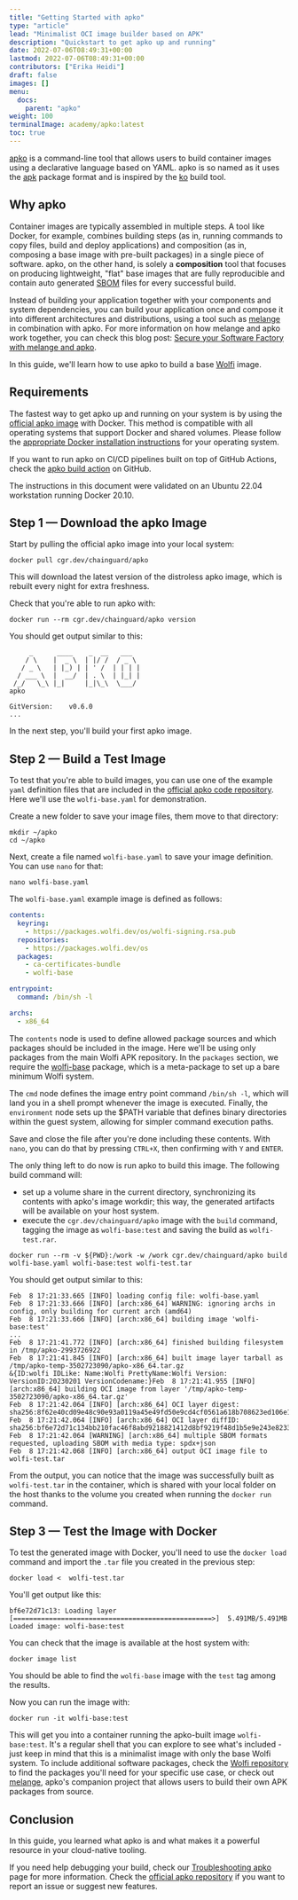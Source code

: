 ```yaml
---
title: "Getting Started with apko"
type: "article"
lead: "Minimalist OCI image builder based on APK"
description: "Quickstart to get apko up and running"
date: 2022-07-06T08:49:31+00:00
lastmod: 2022-07-06T08:49:31+00:00
contributors: ["Erika Heidi"]
draft: false
images: []
menu:
  docs:
    parent: "apko"
weight: 100
terminalImage: academy/apko:latest
toc: true
---
```


[apko](http://github.com/chainguard-dev/apko) is a command-line tool that allows users to build container images using a declarative language based on YAML. apko is so named as it uses the [apk](https://wiki.alpinelinux.org/wiki/Package_management) package format and is inspired by the [ko](https://github.com/google/ko) build tool.

## Why apko
Container images are typically assembled in multiple steps. A tool like Docker, for example, combines building steps (as in, running commands to copy files, build and deploy applications) and composition (as in, composing a base image with pre-built packages) in a single piece of software. apko, on the other hand, is solely a **composition** tool that focuses on producing lightweight, "flat" base images that are fully reproducible and contain auto generated [SBOM](https://www.cisa.gov/sbom) files for every successful build.

Instead of building your application together with your components and system dependencies, you can build your application once and compose it into different architectures and distributions, using a tool such as [melange](https://github.com/chainguard-dev/melange) in combination with apko. For more information on how melange and apko work together, you can check this blog post: [Secure your Software Factory with melange and apko](https://blog.chainguard.dev/secure-your-software-factory-with-melange-and-apko/).

In this guide, we'll learn how to use apko to build a base [Wolfi](https://edu.chainguard.dev/open-source/wolfi/overview/) image.

## Requirements

The fastest way to get apko up and running on your system is by using the [official apko image](/chainguard/chainguard-images/reference/apko/overview/) with Docker. This method is compatible with all operating systems that support Docker and shared volumes. Please follow the [appropriate Docker installation instructions](https://docs.docker.com/get-docker/) for your operating system.

If you want to run apko on CI/CD pipelines built on top of GitHub Actions, check the [apko build action](https://github.com/chainguard-images/actions/tree/main/apko-build) on GitHub.

The instructions in this document were validated on an Ubuntu 22.04 workstation running Docker 20.10.

## Step 1 — Download the apko Image

Start by pulling the official apko image into your local system:

```shell
docker pull cgr.dev/chainguard/apko
```

This will download the latest version of the distroless apko image, which is rebuilt every night for extra freshness.

Check that you're able to run apko with:

```shell
docker run --rm cgr.dev/chainguard/apko version
```

You should get output similar to this:

```
     _      ____    _  __   ___
    / \    |  _ \  | |/ /  / _ \
   / _ \   | |_) | | ' /  | | | |
  / ___ \  |  __/  | . \  | |_| |
 /_/   \_\ |_|     |_|\_\  \___/
apko

GitVersion:    v0.6.0
...
```

In the next step, you'll build your first apko image.


## Step 2 — Build a Test Image

To test that you're able to build images, you can use one of the example `yaml` definition files that are included in the [official apko code repository](https://github.com/chainguard-dev/apko/tree/main/examples). Here we'll use the `wolfi-base.yaml` for demonstration.

Create a new folder to save your image files, them move to that directory:

```shell
mkdir ~/apko
cd ~/apko
```

Next, create a file named `wolfi-base.yaml` to save your image definition. You can use `nano` for that:

```shell
nano wolfi-base.yaml
```

The `wolfi-base.yaml` example image is defined as follows:

```yaml
contents:
  keyring:
    - https://packages.wolfi.dev/os/wolfi-signing.rsa.pub
  repositories:
    - https://packages.wolfi.dev/os
  packages:
    - ca-certificates-bundle
    - wolfi-base

entrypoint:
  command: /bin/sh -l

archs:
  - x86_64
```

The `contents` node is used to define allowed package sources and which packages should be included in the image. Here we'll be using only packages from the main Wolfi APK repository. In the `packages` section, we require the [wolfi-base](https://github.com/wolfi-dev/os/blob/main/wolfi-base.yaml) package, which is a meta-package to set up a bare minimum Wolfi system.

The `cmd` node defines the image entry point command `/bin/sh -l`, which will land you in a shell prompt whenever the image is executed. Finally, the `environment` node sets up the $PATH variable that defines binary directories within the guest system, allowing for simpler command execution paths.

Save and close the file after you're done including these contents. With `nano`, you can do that by pressing `CTRL+X`, then confirming with `Y` and `ENTER`.

The only thing left to do now is run apko to build this image. The following build command will:

- set up a volume share in the current directory, synchronizing its contents with apko's image workdir; this way, the generated artifacts will be available on your host system.
- execute the `cgr.dev/chainguard/apko` image with the `build` command, tagging the image as `wolfi-base:test` and saving the build as `wolfi-test.rar`.

```shell
docker run --rm -v ${PWD}:/work -w /work cgr.dev/chainguard/apko build wolfi-base.yaml wolfi-base:test wolfi-test.tar
```

You should get output similar to this:

```
Feb  8 17:21:33.665 [INFO] loading config file: wolfi-base.yaml
Feb  8 17:21:33.666 [INFO] [arch:x86_64] WARNING: ignoring archs in config, only building for current arch (amd64)
Feb  8 17:21:33.666 [INFO] [arch:x86_64] building image 'wolfi-base:test'
...
Feb  8 17:21:41.772 [INFO] [arch:x86_64] finished building filesystem in /tmp/apko-2993726922
Feb  8 17:21:41.845 [INFO] [arch:x86_64] built image layer tarball as /tmp/apko-temp-3502723090/apko-x86_64.tar.gz
&{ID:wolfi IDLike: Name:Wolfi PrettyName:Wolfi Version: VersionID:20230201 VersionCodename:}Feb  8 17:21:41.955 [INFO] [arch:x86_64] building OCI image from layer '/tmp/apko-temp-3502723090/apko-x86_64.tar.gz'
Feb  8 17:21:42.064 [INFO] [arch:x86_64] OCI layer digest: sha256:8f62e40cd09e48c90e93a0119a45e49fd50e9cd4cf0561a618b708623ed106e1
Feb  8 17:21:42.064 [INFO] [arch:x86_64] OCI layer diffID: sha256:bf6e72d71c134bb210fac46f8abd9218821412d8bf9219f48d1b5e9e243e8233
Feb  8 17:21:42.064 [WARNING] [arch:x86_64] multiple SBOM formats requested, uploading SBOM with media type: spdx+json
Feb  8 17:21:42.068 [INFO] [arch:x86_64] output OCI image file to wolfi-test.tar
```

From the output, you can notice that the image was successfully built as `wolfi-test.tar` in the container, which is shared with your local folder on the host thanks to the volume you created when running the `docker run` command.

## Step 3 — Test the Image with Docker

To test the generated image with Docker, you'll need to use the `docker load` command and import the `.tar` file you created in the previous step:

```shell
docker load <  wolfi-test.tar
```
You'll get output like this:
```
bf6e72d71c13: Loading layer [==================================================>]  5.491MB/5.491MB
Loaded image: wolfi-base:test
```

You can check that the image is available at the host system with:

```shell
docker image list
```

You should be able to find the `wolfi-base` image with the `test` tag among the results.

Now you can run the image with:

```shell
docker run -it wolfi-base:test
```

This will get you into a container running the apko-built image `wolfi-base:test`. It's a regular shell that you can explore to see what's included - just keep in mind that this is a minimalist image with only the base Wolfi system. To include additional software packages, check the [Wolfi repository](https://github.com/wolfi-dev/os) to find the packages you'll need for your specific use case, or check out [melange](/open-source/melange/), apko's companion project that allows users to build their own APK packages from source.

## Conclusion

In this guide, you learned what apko is and what makes it a powerful resource in your cloud-native tooling.

If you need help debugging your build, check our [Troubleshooting apko](/open-source/apko/troubleshooting/) page for more information.
Check the [official apko repository](https://github.com/chainguard-dev/apko/) if you want to report an issue or suggest new features.

